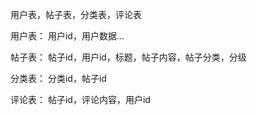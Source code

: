 用户表，帖子表，分类表，评论表

用户表：
用户id，用户数据...

帖子表：
帖子id，用户id，标题，帖子内容，帖子分类，分级

分类表：
分类id，帖子id

评论表：
帖子id，评论内容，用户id
